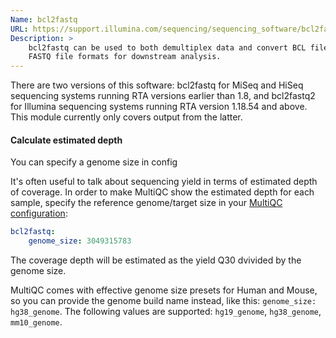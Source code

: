 ```yaml
---
Name: bcl2fastq
URL: https://support.illumina.com/sequencing/sequencing_software/bcl2fastq-conversion-software.html
Description: >
    bcl2fastq can be used to both demultiplex data and convert BCL files to
    FASTQ file formats for downstream analysis.
---
```


There are two versions of this software: bcl2fastq for MiSeq and HiSeq
sequencing systems running RTA versions earlier than 1.8, and bcl2fastq2 for
Illumina sequencing systems running RTA version 1.18.54 and above. This module
currently only covers output from the latter.

#### Calculate estimated depth

You can specify a genome size in config

It's often useful to talk about sequencing yield in terms of estimated depth of coverage.
In order to make MultiQC show the estimated depth for each sample, specify the reference genome/target size in your [MultiQC configuration](http://multiqc.info/docs/#configuring-multiqc):

```yaml
bcl2fastq:
    genome_size: 3049315783
```

The coverage depth will be estimated as the yield Q30 dvivided by the genome size.

MultiQC comes with effective genome size presets for Human and Mouse, so you can
provide the genome build name instead, like this: `genome_size: hg38_genome`. The
following values are supported: `hg19_genome`, `hg38_genome`, `mm10_genome`.
